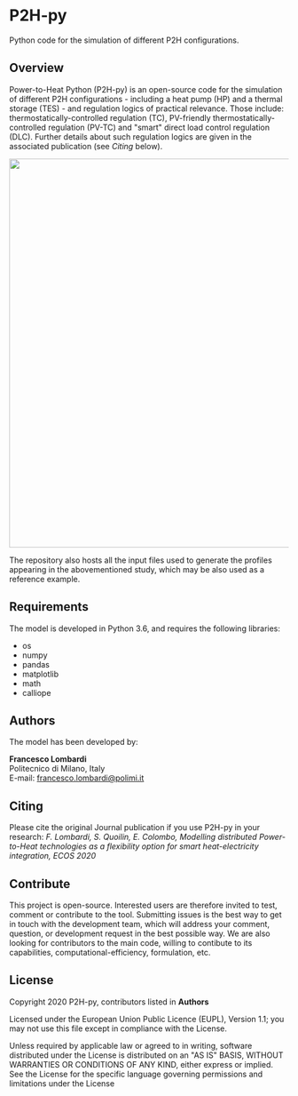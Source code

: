# P2H-py
Python code for the simulation of different P2H configurations.

## Overview
Power-to-Heat Python (P2H-py) is an open-source code for the simulation of different P2H configurations - including a heat pump (HP) and a thermal storage (TES) - and regulation logics of practical relevance. Those include: thermostatically-controlled regulation (TC), PV-friendly thermostatically-controlled regulation (PV-TC) and "smart" direct load control regulation (DLC). Further details about such regulation logics are given in the associated publication (see *Citing* below).

<img src="" width="700">

The repository also hosts all the input files used to generate the profiles appearing in the abovementioned study, which may be also used as a reference example.

## Requirements
The model is developed in Python 3.6, and requires the following libraries:
* os
* numpy
* pandas
* matplotlib
* math
* calliope

## Authors
The model has been developed by:

**Francesco Lombardi** <br/>
Politecnico di Milano, Italy <br/>
E-mail: francesco.lombardi@polimi.it <br/>

## Citing
Please cite the original Journal publication if you use P2H-py in your research:
*F. Lombardi, S. Quoilin, E. Colombo, Modelling distributed Power-to-Heat technologies as a flexibility option for smart heat-electricity integration, ECOS 2020*

## Contribute
This project is open-source. Interested users are therefore invited to test, comment or contribute to the tool. Submitting issues is the best way to get in touch with the development team, which will address your comment, question, or development request in the best possible way. We are also looking for contributors to the main code, willing to contibute to its capabilities, computational-efficiency, formulation, etc. 

## License
Copyright 2020 P2H-py, contributors listed in **Authors**

Licensed under the European Union Public Licence (EUPL), Version 1.1; you may not use this file except in compliance with the License. 

Unless required by applicable law or agreed to in writing, software distributed under the License is distributed on an "AS IS" BASIS, WITHOUT WARRANTIES OR CONDITIONS OF ANY KIND, either express or implied. See the License for the specific language governing permissions and limitations under the License
